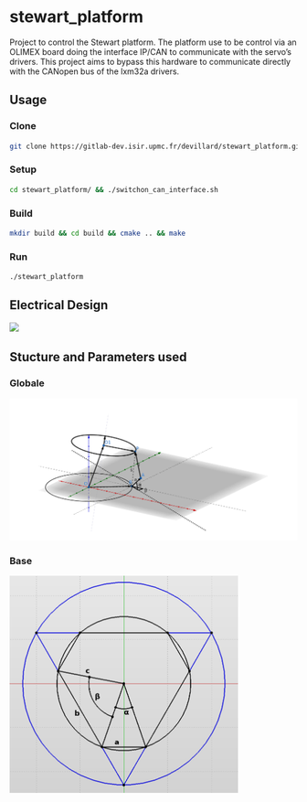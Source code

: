 # stewart_platform

Project to control the Stewart platform. The platform use to be control via an OLIMEX board doing the interface IP/CAN to communicate with the servo’s drivers. This project aims to bypass this hardware to communicate directly with the CANopen bus of the lxm32a drivers.

## Usage
### Clone
```bash
git clone https://gitlab-dev.isir.upmc.fr/devillard/stewart_platform.git
```

### Setup
```bash
cd stewart_platform/ && ./switchon_can_interface.sh
```

### Build
```bash 
mkdir build && cd build && cmake .. && make
```

### Run
```bash
./stewart_platform
```

## Electrical Design
<img src="fig/electrical_schematics.png" width="800"  />


## Stucture and Parameters used
### Globale

<img src="fig/geogebra-export.png" width="800"  />

### Base

<img src="fig/fig1.png" width="400"  />


